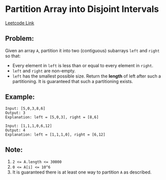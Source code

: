 
# Partition Array into Disjoint Intervals
[Leetcode Link](https://leetcode.com/problems/partition-array-into-disjoint-intervals/)

## Problem:

Given an array `A`, partition it into two (contiguous) subarrays `left` and `right` so that:

- Every element in `left` is less than or equal to every element in `right`.
- `left` and `right` are non-empty.
- `left` has the smallest possible size.
Return the **length** of left after such a partitioning.  It is guaranteed that such a partitioning exists.

## Example:

```
Input: [5,0,3,8,6]
Output: 3
Explanation: left = [5,0,3], right = [8,6]
```
```
Input: [1,1,1,0,6,12]
Output: 4
Explanation: left = [1,1,1,0], right = [6,12]
```

## Note:

1. `2 <= A.length <= 30000`
2. `0 <= A[i] <= 10^6`
3. It is guaranteed there is at least one way to partition `A` as described.